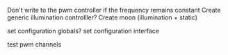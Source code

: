Don't write to the pwm controller if the frequency remains constant
Create generic illumination controlller?
Create moon (illumination + static)

set configuration globals?
set configuration interface

test pwm channels